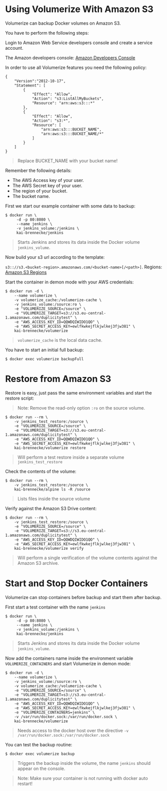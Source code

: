# Using Volumerize With Amazon S3

Volumerize can backup Docker volumes on Amazon S3.

You have to perform the following steps:

Login to Amazon Web Service developers console and create a service account.

The Amazon developers console: [Amazon Developers Console](https://aws.amazon.com/console/)

In order to use all Volumerize features you need the following policy:

~~~~
{
    "Version":"2012-10-17",
    "Statement": [
        {
            "Effect": "Allow",
            "Action": "s3:ListAllMyBuckets",
            "Resource": "arn:aws:s3:::*"
        },
        {
            "Effect": "Allow",
            "Action": "s3:*",
            "Resource": [
                "arn:aws:s3:::BUCKET_NAME",
                "arn:aws:s3:::BUCKET_NAME/*"
            ]
        }
    ]
}
~~~~

> Replace BUCKET_NAME with your bucket name!

Remember the following details:

* The AWS Access key of your user.
* The AWS Secret key of your user.
* The region of your bucket.
* The bucket name.

First we start our example container with some data to backup:

~~~~
$ docker run \
     -d -p 80:8080 \
     --name jenkins \
     -v jenkins_volume:/jenkins \
     kai-brennecke/jenkins
~~~~

> Starts Jenkins and stores its data inside the Docker volume `jenkins_volume`.

Now build your s3 url according to the template:

`s3:://s3.<bucket-region>.amazonaws.com/<bucket-name>[/<path>]`. Regions: [Amazon S3 Regions](http://docs.aws.amazon.com/AWSEC2/latest/UserGuide/using-regions-availability-zones.html)

Start the container in demon mode with your AWS credentials:

~~~~
$ docker run -d \
    --name volumerize \
    -v volumerize_cache:/volumerize-cache \
    -v jenkins_volume:/source:ro \
    -e "VOLUMERIZE_SOURCE=/source" \
    -e "VOLUMERIZE_TARGET=s3://s3.eu-central-1.amazonaws.com/duplicitytest" \
    -e "AWS_ACCESS_KEY_ID=QQWDQIWIDO1QO" \
    -e "AWS_SECRET_ACCESS_KEY=ewlfkwkejflkjwlkej3fjw381" \
    kai-brennecke/volumerize
~~~~

> `volumerize_cache` is the local data cache.

You have to start an initial full backup:

~~~~
$ docker exec volumerize backupFull
~~~~

# Restore from Amazon S3

Restore is easy, just pass the same environment variables and start the restore script:

> Note: Remove the read-only option `:ro` on the source volume.

~~~~
$ docker run --rm \
    -v jenkins_test_restore:/source \
    -e "VOLUMERIZE_SOURCE=/source" \
    -e "VOLUMERIZE_TARGET=s3://s3.eu-central-1.amazonaws.com/duplicitytest" \
    -e "AWS_ACCESS_KEY_ID=QQWDQIWIDO1QO" \
    -e "AWS_SECRET_ACCESS_KEY=ewlfkwkejflkjwlkej3fjw381" \
    kai-brennecke/volumerize restore
~~~~

> Will perform a test restore inside a separate volume `jenkins_test_restore`

Check the contents of the volume:

~~~~
$ docker run --rm \
    -v jenkins_test_restore:/source \
    kai-brennecke/alpine ls -R /source
~~~~

> Lists files inside the source volume

Verify against the Amazon S3 Drive content:

~~~~
$ docker run --rm \
    -v jenkins_test_restore:/source \
    -e "VOLUMERIZE_SOURCE=/source" \
    -e "VOLUMERIZE_TARGET=s3://s3.eu-central-1.amazonaws.com/duplicitytest" \
    -e "AWS_ACCESS_KEY_ID=QQWDQIWIDO1QO" \
    -e "AWS_SECRET_ACCESS_KEY=ewlfkwkejflkjwlkej3fjw381" \
    kai-brennecke/volumerize verify
~~~~

> Will perform a single verification of the volume contents against the Amazon S3 archive.

# Start and Stop Docker Containers

Volumerize can stop containers before backup and start them after backup.

First start a test container with the name `jenkins`

~~~~
$ docker run \
     -d -p 80:8080 \
     --name jenkins \
     -v jenkins_volume:/jenkins \
     kai-brennecke/jenkins
~~~~

> Starts Jenkins and stores its data inside the Docker volume `jenkins_volume`.

Now add the containers name inside the environment variable `VOLUMERIZE_CONTAINERS` and start Volumerize in demon mode:

~~~~
$ docker run -d \
    --name volumerize \
    -v jenkins_volume:/source:ro \
    -v volumerize_cache:/volumerize-cache \
    -e "VOLUMERIZE_SOURCE=/source" \
    -e "VOLUMERIZE_TARGET=s3://s3.eu-central-1.amazonaws.com/duplicitytest" \
    -e "AWS_ACCESS_KEY_ID=QQWDQIWIDO1QO" \
    -e "AWS_SECRET_ACCESS_KEY=ewlfkwkejflkjwlkej3fjw381" \
    -e "VOLUMERIZE_CONTAINERS=jenkins" \
    -v /var/run/docker.sock:/var/run/docker.sock \
    kai-brennecke/volumerize
~~~~

> Needs access to the docker host over the directive `-v /var/run/docker.sock:/var/run/docker.sock`

You can test the backup routine:

~~~~
$ docker exec volumerize backup
~~~~

> Triggers the backup inside the volume, the name `jenkins` should appear on the console.

> Note: Make sure your container is not running with docker auto restart!
